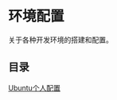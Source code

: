 # 环境配置
关于各种开发环境的搭建和配置。

## 目录
[Ubuntu个人配置](https://github.com/CnLzh/NoteBook/tree/main/Memorandum/Environment/Ubuntu)